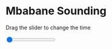 <h1>Mbabane Sounding</h1>
<p>Drag the slider to change the time</p>

<div class="slidecontainer">
<input oninput='setImage(this)' class="slider" type="range" min="0" max="4" value="0" step="1" />
<img id='img'/>
</div>

<script>
var img = document.getElementById('img');
var img_array = ['/assets/images/skwt/skd_mbabane_wrfout_d01_2020-07-31_12:00:00.png',
'/assets/images/skwt/skd_mbabane_wrfout_d01_2020-07-31_18:00:00.png',
'/assets/images/skwt/skd_mbabane_wrfout_d01_2020-08-01_00:00:00.png',
'/assets/images/skwt/skd_mbabane_wrfout_d01_2020-08-01_06:00:00.png',];
function setImage(obj)
{
        var value = obj.value;
        img.src = img_array[value];

}
</script>
